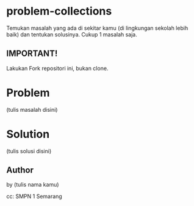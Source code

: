# problem-collections
Temukan masalah yang ada di sekitar kamu (di lingkungan sekolah lebih baik) dan tentukan solusinya. 
Cukup 1 masalah saja.

## IMPORTANT!
Lakukan Fork repositori ini, bukan clone.

# Problem
(tulis masalah disini)

# Solution
(tulis solusi disini)


## Author
by (tulis nama kamu) 


cc: SMPN 1 Semarang
